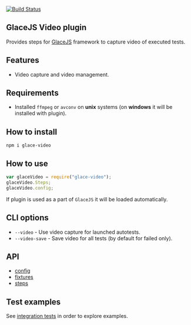 [![Build Status](https://travis-ci.org/glacejs/glace-video.svg?branch=master)](https://travis-ci.org/glacejs/glace-video)

## GlaceJS Video plugin

Provides steps for [GlaceJS](https://glacejs.github.io/glace-core/) framework to capture video of executed tests.

## Features

- Video capture and video management.

## Requirements

- Installed `ffmpeg` or `avconv` on **unix** systems (on **windows** it will be installed with plugin).

## How to install

```
npm i glace-video
```

## How to use

```javascript
var glaceVideo = require("glace-video");
glaceVideo.Steps;
glaceVideo.config;
```

If plugin is used as a part of `GlaceJS` it will be loaded automatically.

## CLI options

- `--video` - Use video capture for launched autotests.
- `--video-save` - Save video for all tests (by default for failed only).

## API

- [config](GlaceConfig.html)
- [fixtures](global.html)
- [steps](VideoSteps.html)

## Test examples

See [integration tests](https://github.com/glacejs/glace-js/blob/master/tests/integration/testVideo.js) in order to explore examples.
